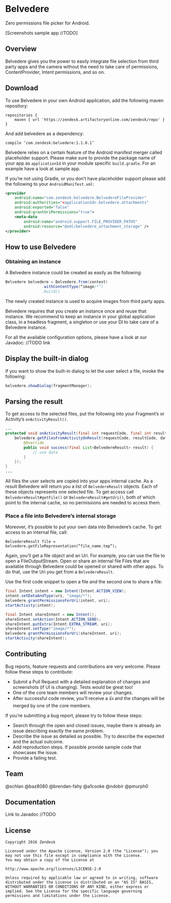 # Belvedere
Zero permissions file picker for Android.

[Screenshots sample app //TODO]

## Overview
Belvedere gives you the power to easily integrate file selection from third party apps and the camera without the need to take care of permissions, ContentProvider, Intent permissions, and so on.

## Download
To use Belvedere in your own Android application, add the following maven repository:

```
repositories {
    maven { url 'https://zendesk.artifactoryonline.com/zendesk/repo' }
}
```

And add belvedere as a dependency:

```
compile ‘com.zendesk:belvedere:1.1.0.1’
```

Belvedere relies on a certain feature of the Android manifest merger called placeholder support. Please make sure to provide the package name of your app as `applicationId` in your module specific `build.gradle`.
For an example have a look at sample app.

If you’re not using Gradle, or you don’t have placeholder support please add the following to your `AndroidManifest.xml`:

```xml
<provider
    android:name="com.zendesk.belvedere.BelvedereFileProvider"
    android:authorities="<applicationId>.belvedere.attachments"
    android:exported="false"
    android:grantUriPermissions="true">
    <meta-data
        android:name="android.support.FILE_PROVIDER_PATHS"
        android:resource="@xml/belvedere_attachment_storage" />
</provider>
```

## How to use Belvedere

### Obtaining an instance
A Belvedere instance could be created as easily as the following:

```java
Belvedere belvedere = Belvedere.from(context)
                .withContentType(“image/*”)
                .build()
```

The newly created instance is used to acquire images from third party apps.

Belvedere requires that you create an instance once and reuse that instance. We recommend to keep an instance in your global application class, in a headless fragment, a singleton or use your DI to take care of a Belvedere instance.

For all the available configuration options, please have a look at our Javadoc: //TODO link

## Display the built-in dialog
If you want to show the built-in dialog to let the user select a file, invoke the following:

```java
belvedere.showDialog(fragmentManager);
```

## Parsing the result
To get access to the selected files, put the following into your Fragment’s or Activity’s `onActivityResult()`.

```java
...
protected void onActivityResult(final int requestCode, final int resultCode, final Intent data) {
    belvedere.getFilesFromActivityOnResult(requestCode, resultCode, data, new BelvedereCallback<List<BelvedereResult>>() {
        @Override
        public void success(final List<BelvedereResult> result) {
            // use data
        }
    });
}
...
```
All files the user selects are copied into your apps internal cache. As a result Belvedere will return you a list of `BelvedereResult` objects. Each of these objects represents one selected file. To get access call `BelvedereResult#getFile()` or `BelvedereResult#getUri()`, both of which point to the internal cache, so no permissions are needed to access them.

### Place a file into Belvedere’s internal storage
Moreover, it’s possible to put your own data into Belvedere’s cache. To get access to an internal file, call:

```
BelvedereResult file = belvedere.getFileRepresentation(“file_name.tmp”);
```
Again, you’ll get a file object and an Uri. For example, you can use the file to open a FileOutputStream.
Open or share an internal file
Files that are available through Belvedere could be opened or shared with other apps. To do that, use the Uri you get from a `BelvedereResult`.

Use the first code snippet to open a file and the second one to share a file:

```java
final Intent intent = new Intent(Intent.ACTION_VIEW);
intent.setDataAndType(uri, "image/*");
belvedere.grantPermissionsForUri(intent, uri);
startActivity(intent);
```

```java
final Intent shareIntent = new Intent();
shareIntent.setAction(Intent.ACTION_SEND);
shareIntent.putExtra(Intent.EXTRA_STREAM, uri);
shareIntent.setType("image/*");
belvedere.grantPermissionsForUri(shareIntent, uri);
startActivity(shareIntent);
```


## Contributing

Bug reports, feature requests and contributions are very welcome. Please follow these steps to contribute:
 - Submit a Pull Request with a detailed explanation of changes and screenshots (if UI is changing). Tests would be great too!
 - One of the core team members will review your changes.
 - After successful code review, you’ll receive a :+1: and the changes will be merged by one of the core members.

If you’re submitting a bug report, please try to follow these steps:
 - Search through the open and closed issues, maybe there is already an issue describing exactly the same problem.
 - Describe the issue as detailed as possible. Try to describe the expected and the actual outcome.
 - Add reproduction steps. If possible provide sample code that showcases the issue.
 - Provide a failing test.

## Team
@schlan @baz8080 @brendan-fahy @a1cooke @ndobir @pmurph0

## Documentation
Link to Javadoc //TODO

## License
```
Copyright 2016 Zendesk

Licensed under the Apache License, Version 2.0 (the "License"); you may not use this file except in compliance with the License.
You may obtain a copy of the License at

http://www.apache.org/licenses/LICENSE-2.0

Unless required by applicable law or agreed to in writing, software distributed under the License is distributed on an "AS IS" BASIS, WITHOUT WARRANTIES OR CONDITIONS OF ANY KIND, either express or implied. See the License for the specific language governing permissions and limitations under the License.
```

